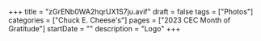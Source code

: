 +++
title = "zGrENb0WA2hqrUX1S7ju.avif"
draft = false
tags = ["Photos"]
categories = ["Chuck E. Cheese's"]
pages = ["2023 CEC Month of Gratitude"]
startDate = ""
description = "Logo"
+++
